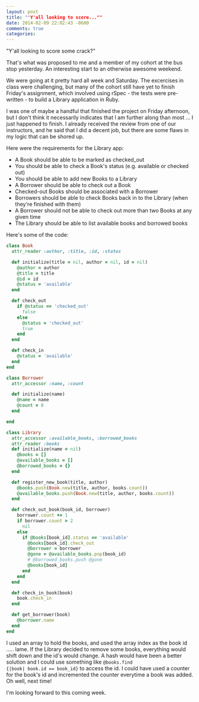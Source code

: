 ```yaml
---
layout: post
title: ""Y'all looking to score...""
date: 2014-02-09 22:02:43 -0600
comments: true
categories:
---
```

"Y'all looking to score some crack?"

That's what was proposed to me and a member of my cohort at the bus stop yesterday. An interesting start to an otherwise awesome weekend.
<!-- more -->

We were going at it pretty hard all week and Saturday. The excercises in class were challenging, but many of the cohort still have yet to finish Friday's assignment, which involved using rSpec - the tests were pre-written - to build a Library application in Ruby.

I was one of maybe a handful that finished the project on Friday afternoon, but I don't think it necessarily indicates that I am further along than most ... I just happened to finish. I already received the review from one of our instructors, and he said that I did a decent job, but there are some flaws in my logic that can be shored up.

Here were the requirements for the Library app:

- A Book should be able to be marked as checked_out
- You should be able to check a Book's status (e.g. available or checked out)
- You should be able to add new Books to a Library
- A Borrower should be able to check out a Book
- Checked-out Books should be associated with a Borrower
- Borrowers should be able to check Books back in to the Library (when they're finished with them)
- A Borrower should not be able to check out more than two Books at any given time
- The Library should be able to list available books and borrowed books

Here's some of the code:

```ruby
class Book
  attr_reader :author, :title, :id, :status

  def initialize(title = nil, author = nil, id = nil)
    @author = author
    @title = title
    @id = id
    @status = 'available'
  end

  def check_out
    if @status == 'checked_out'
      false
    else
      @status = 'checked_out'
      true
    end
  end

  def check_in
    @status = 'available'
  end
end

class Borrower
  attr_accessor :name, :count

  def initialize(name)
    @name = name
    @count = 0
  end

end

class Library
  attr_accessor :available_books, :borrowed_books
  attr_reader :books
  def initialize(name = nil)
    @books = []
    @available_books = []
    @borrowed_books = {}
  end

  def register_new_book(title, author)
    @books.push(Book.new(title, author, books.count))
    @available_books.push(Book.new(title, author, books.count))
  end

  def check_out_book(book_id, borrower)
    borrower.count += 1
    if borrower.count > 2
      nil
    else
      if @books[book_id].status == 'available'
        @books[book_id].check_out
        @borrower = borrower
        @gone = @available_books.pop(book_id)
        # @borrowed_books.push @gone
        @books[book_id]
      end
    end
  end

  def check_in_book(book)
    book.check_in
  end

  def get_borrower(book)
    @borrower.name
  end
end
```

I used an array to hold the books, and used the array index as the book id ..... lame. If the Library decided to remove some books, everything would shift down and the id's would change. A hash would have been a better solution and I could use something like <code>@books.find {|book| book.id == book_id}</code> to access the id. I could have used a counter for the book's id and incremented the counter everytime a book was added. Oh well, next time!

I'm looking forward to this coming week.
